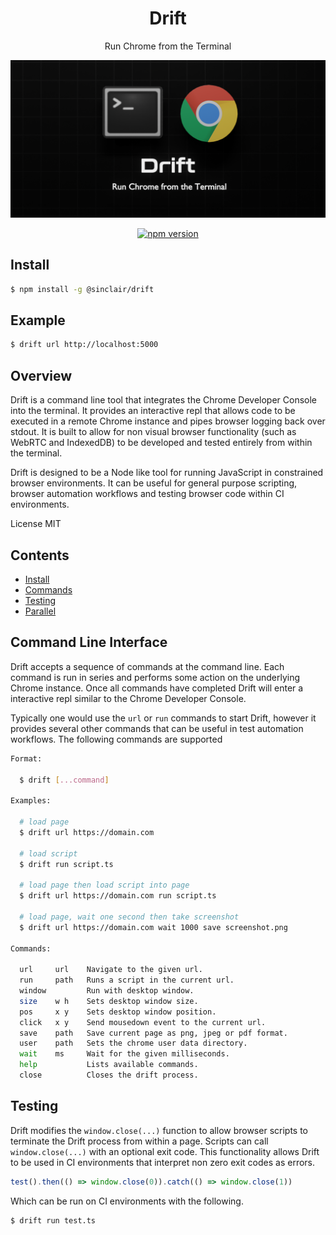<div align='center'>

<h1>Drift</h1>

<p>Run Chrome from the Terminal</p>

<img src=".build/assets/drift.png"></img>

[![npm version](https://badge.fury.io/js/%40sinclair%2Fdrift.svg)](https://badge.fury.io/js/%40sinclair%2Fdrift)

</div>

## Install

```bash
$ npm install -g @sinclair/drift 
```

## Example

```bash
$ drift url http://localhost:5000
```

## Overview

Drift is a command line tool that integrates the Chrome Developer Console into the terminal. It provides an interactive repl that allows code to be executed in a remote Chrome instance and pipes browser logging back over stdout. It is built to allow for non visual browser functionality (such as WebRTC and IndexedDB) to be developed and tested entirely from within the terminal.

Drift is designed to be a Node like tool for running JavaScript in constrained browser environments. It can be useful for general purpose scripting, browser automation workflows and testing browser code within CI environments.

License MIT

## Contents

- [Install](#install)
- [Commands](#commands)
- [Testing](#testing)
- [Parallel](#parallel)

## Command Line Interface

Drift accepts a sequence of commands at the command line. Each command is run in series and performs some action on the underlying Chrome instance. Once all commands have completed Drift will enter a interactive repl similar to the Chrome Developer Console. 

Typically one would use the `url` or `run` commands to start Drift, however it provides several other commands that can be useful in test automation workflows. The following commands are supported

```bash
Format:

  $ drift [...command]

Examples:

  # load page
  $ drift url https://domain.com

  # load script
  $ drift run script.ts

  # load page then load script into page
  $ drift url https://domain.com run script.ts

  # load page, wait one second then take screenshot
  $ drift url https://domain.com wait 1000 save screenshot.png

Commands:

  url     url    Navigate to the given url.
  run     path   Runs a script in the current url.
  window         Run with desktop window.
  size    w h    Sets desktop window size.
  pos     x y    Sets desktop window position.
  click   x y    Send mousedown event to the current url.
  save    path   Save current page as png, jpeg or pdf format.
  user    path   Sets the chrome user data directory.
  wait    ms     Wait for the given milliseconds.
  help           Lists available commands.
  close          Closes the drift process.
```

## Testing

Drift modifies the `window.close(...)` function to allow browser scripts to terminate the Drift process from within a page. Scripts can call `window.close(...)` with an optional exit code. This functionality allows Drift to be used in CI environments that interpret non zero exit codes as errors.

```typescript
test().then(() => window.close(0)).catch(() => window.close(1))
```

Which can be run on CI environments with the following.

```bash
$ drift run test.ts
```